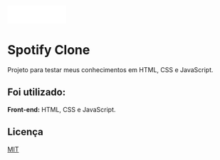 

![Logo](images/logo.png)


# Spotify Clone

Projeto para testar meus conhecimentos em HTML, CSS e JavaScript.


## Foi utilizado:

**Front-end:** HTML, CSS e JavaScript.


## Licença

[MIT](https://choosealicense.com/licenses/mit/)
